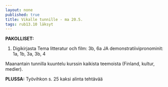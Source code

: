 ```yaml
---
layout: none
published: true
title: Vikalle tunnille - ma 20.5.
tags: rub13.10 läksyt
---
```

**PAKOLLISET:**

1. Digikirjasta Tema litteratur och film: 3b, 6a JA demonstratiivipronominit: 1a, 1b, 3a, 3b, 4

Maanantain tunnilla kuuntelu kurssin kaikista teemoista (Finland, kultur, medier). 

**PLUSSA:**
Työvihkon s. 25 kaksi alinta tehtävää
